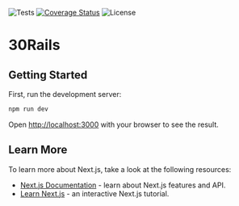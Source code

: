 ![Tests](https://github.com/philihp/thirtyrails/workflows/tests/badge.svg)
[![Coverage Status](https://coveralls.io/repos/github/philihp/thirtyrails/badge.svg?branch=master&force=reload)](https://coveralls.io/github/philihp/thirtyrails?branch=master)
![License](https://img.shields.io/npm/l/thirtyrails)

# 30Rails

## Getting Started

First, run the development server:

```bash
npm run dev
```

Open [http://localhost:3000](http://localhost:3000) with your browser to see the result.

## Learn More

To learn more about Next.js, take a look at the following resources:

- [Next.js Documentation](https://nextjs.org/docs) - learn about Next.js features and API.
- [Learn Next.js](https://nextjs.org/learn) - an interactive Next.js tutorial.
